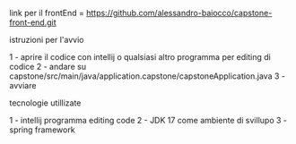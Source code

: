 link per il frontEnd = https://github.com/alessandro-baiocco/capstone-front-end.git

istruzioni per l'avvio

1 - aprire il codice con intellij o qualsiasi altro programma per editing di codice
2 - andare su capstone/src/main/java/application.capstone/capstoneApplication.java
3 - avviare 

tecnologie utillizate

1 - intellij programma editing code
2 - JDK 17 come ambiente di svillupo
3 - spring framework
